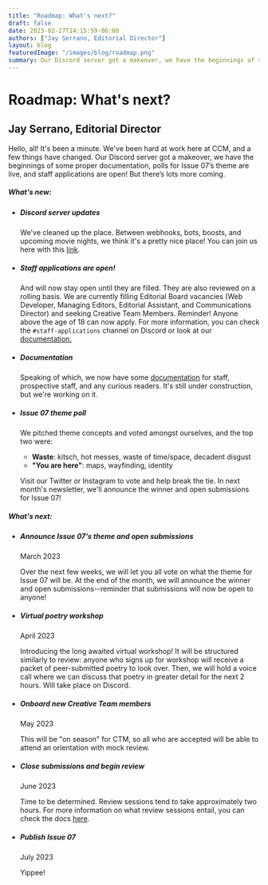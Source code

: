 ```yaml
---
title: "Roadmap: What's next?"
draft: false
date: 2023-02-27T14:15:59-06:00
authors: ["Jay Serrano, Editorial Director"]
layout: blog
featuredImage: "/images/blog/roadmap.png"
summary: Our Discord server got a makeover, we have the beginnings of some proper documentation, polls for Issue 07's theme are live, and staff applications are open! But there's lots more coming.
---
```


# Roadmap: What's next?
## Jay Serrano, Editorial Director

Hello, all! It's been a minute. We've been hard at work here at CCM, and a few things have changed. Our Discord server got a makeover, we have the beginnings of some proper documentation, polls for Issue 07’s theme are live, and staff applications are open! But there’s lots more coming.

##### *What's new*:
<!-- Section: Timeline -->
<section class="py-1">
  <ul class="timeline">
    <li class="timeline-item mb-5">
      <h5 class="fw-bold">Discord server updates</h5>
      <p>
    We've cleaned up the place. Between webhooks, bots, boosts, and upcoming movie nights, we think it's a pretty nice place! You can join us here with this <u><a href="https://discord.com/invite/sgneFPdpNh">link</a></u>.   
    </p>
    </li>

<li class="timeline-item mb-5">
      <h5 class="fw-bold">Staff applications are open!</h5>
      <p>
And will now stay open until they are filled. They are also reviewed on a rolling basis. We are currently filling Editorial Board vacancies (Web Developer, Managing Editors, Editorial Assistant, and Communications Director) and seeking Creative Team Members. Reminder! Anyone above the age of 18 can now apply. For more information, you can check the <code>#staff-applications</code> channel on Discord or look at our <u><a href="https://docs.cicadacreativemag.com/docs/staff-and-membership/">documentation.</a></u> </p>
    </li>

<li class="timeline-item mb-5">
      <h5 class="fw-bold">Documentation</h5>
      <p>
Speaking of which, we now have some <u><a href="https://docs.cicadacreativemag.com/docs/">documentation</a></u> for staff, prospective staff, and any curious readers. It's still under construction, but we're working on it.</p>
    </li>

<li class="timeline-item mb-5">
      <h5 class="fw-bold">Issue 07 theme poll</h5>
      <p>
We pitched theme concepts and voted amongst ourselves, and the top two were:

- **Waste**: kitsch, hot messes, waste of time/space, decadent disgust
- **"You are here"**: maps, wayfinding, identity
    </p>
<p>
Visit our Twitter or Instagram to vote and help break the tie. In next month's newsletter, we'll announce the winner and open submissions for Issue 07!
 </p>
    </li>

  </ul>
</section>
<!-- Section: Timeline -->



##### *What's next*:
<!-- Section: Timeline -->
<section class="py-1">
  <ul class="timeline">
    <li class="timeline-item mb-5">
      <h5 class="fw-bold">Announce Issue 07's theme and open submissions</h5>
      <p class="fw-bold">March 2023</p>
      <p>
        Over the next few weeks, we will let you all vote on what the theme for Issue 07 will be. At the end of the month, we will announce the winner and open submissions--reminder that submissions will now be open to anyone!
      </p>
    </li>

<li class="timeline-item mb-5">
      <h5 class="fw-bold">Virtual poetry workshop</h5>
      <p class="fw-bold">April 2023</p>
      <p>
    Introducing the long awaited virtual workshop! It will be structured similarly to review: anyone who signs up for workshop will receive a packet of peer-submitted poetry to look over. Then, we will hold a voice call where we can discuss that poetry in greater detail for the next 2 hours. Will take place on Discord.     
     </p>
    </li>

<li class="timeline-item mb-5">
      <h5 class="fw-bold">Onboard new Creative Team members</h5>
      <p class="fw-bold">May 2023</p>
      <p>
This will be "on season" for CTM, so all who are accepted will be able to attend an orientation with mock review.
     </p>
    </li>

<li class="timeline-item mb-5">
      <h5 class="fw-bold">Close submissions and begin review</h5>
      <p class="fw-bold">June 2023</p>
      <p>
Time to be determined. Review sessions tend to take approximately two hours. For more information on what review sessions entail, you can check the docs <a href="https://docs.cicadacreativemag.com/docs/issue-cycles/#review">here</a>. 
     </p>
    </li>

<li class="timeline-item mb-5">
      <h5 class="fw-bold">Publish Issue 07</h5>
      <p class="fw-bold">July 2023</p>
      <p>
    Yippee! 
     </p>
    </li>

  </ul>
</section>
<!-- Section: Timeline -->